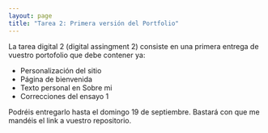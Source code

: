 ```yaml
---
layout: page
title: "Tarea 2: Primera versión del Portfolio"
---
```


La tarea digital 2 (digital assingment 2) consiste en una primera entrega de vuestro portofolio que debe contener ya:

* Personalización del sitio
* Página de bienvenida
* Texto personal en Sobre mi
* Correcciones del ensayo 1

Podréis entregarlo hasta el domingo 19 de septiembre. Bastará con que me mandéis el link a vuestro repositorio.
